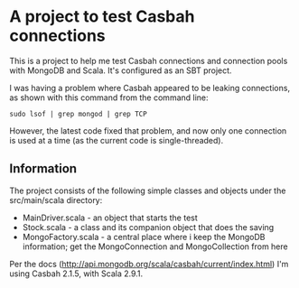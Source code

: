 A project to test Casbah connections
====================================

This is a project to help me test Casbah connections and connection pools with MongoDB and Scala. It's configured as an SBT project.

I was having a problem where Casbah appeared to be leaking connections, as shown with this command from the command line:

    sudo lsof | grep mongod | grep TCP

However, the latest code fixed that problem, and now only one connection is used at a time (as the current code is single-threaded).


Information
-----------

The project consists of the following simple classes and objects under the src/main/scala directory:

* MainDriver.scala - an object that starts the test
* Stock.scala - a class and its companion object that does the saving
* MongoFactory.scala - a central place where i keep the MongoDB information; get the MongoConnection and MongoCollection from here

Per the docs (http://api.mongodb.org/scala/casbah/current/index.html) I'm using Casbah 2.1.5, with Scala 2.9.1.

